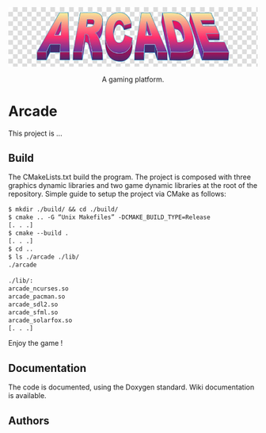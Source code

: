 <p align="center">
  <a>
    <img alt="Arcade Logo" src="./arcade_logo.jpg"/>
  </a>
  <p align="center">A gaming platform.</p>
</p>

# Arcade

This project is ...

## Build

The CMakeLists.txt build the program. The project is composed with three graphics dynamic libraries and two game dynamic libraries at the root of the repository.
Simple guide to setup the project via CMake as follows:

```
$ mkdir ./build/ && cd ./build/
$ cmake .. -G “Unix Makefiles” -DCMAKE_BUILD_TYPE=Release
[. . .]
$ cmake --build .
[. . .]
$ cd ..
$ ls ./arcade ./lib/
./arcade

./lib/:
arcade_ncurses.so
arcade_pacman.so
arcade_sdl2.so
arcade_sfml.so
arcade_solarfox.so
[. . .]
```

Enjoy the game !

## Documentation

The code is documented, using the Doxygen standard.
Wiki documentation is available.

## Authors
